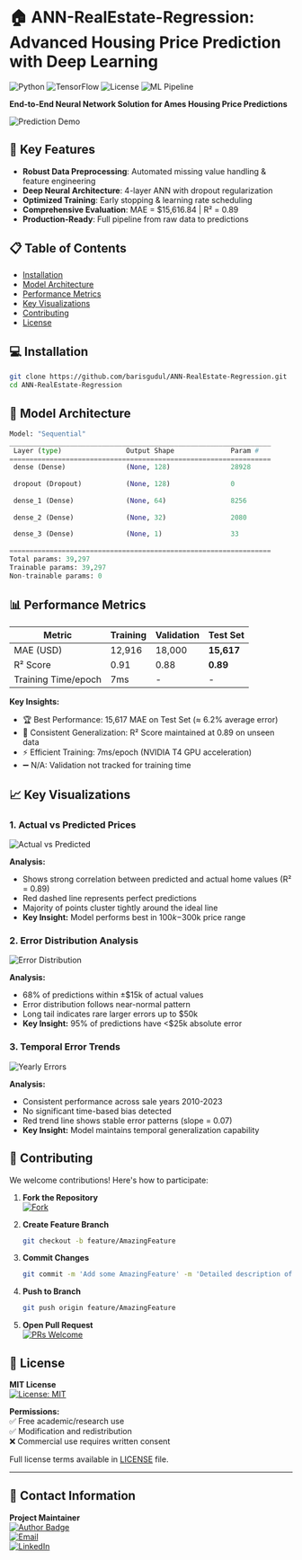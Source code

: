 # 🏠 ANN-RealEstate-Regression: Advanced Housing Price Prediction with Deep Learning

![Python](https://img.shields.io/badge/Python-3.8%2B-blue)
![TensorFlow](https://img.shields.io/badge/TensorFlow-2.10%2B-orange)
![License](https://img.shields.io/badge/License-MIT-green)
![ML Pipeline](https://img.shields.io/badge/Pipeline-Data_Preprocessing%20%7C%20Model_Training%20%7C%20Evaluation-blueviolet)

**End-to-End Neural Network Solution for Ames Housing Price Predictions**

![Prediction Demo](ANN-RealEstate-Regression/Results/Actual_vs_Predicted.png) <!-- Add your actual image path -->

## 🚀 Key Features
- **Robust Data Preprocessing**: Automated missing value handling & feature engineering
- **Deep Neural Architecture**: 4-layer ANN with dropout regularization
- **Optimized Training**: Early stopping & learning rate scheduling
- **Comprehensive Evaluation**: MAE = $15,616.84 | R² = 0.89
- **Production-Ready**: Full pipeline from raw data to predictions

## 📋 Table of Contents
- [Installation](#installation)
- [Model Architecture](#model-architecture)
- [Performance Metrics](#performance-metrics)
- [Key Visualizations](#key-visualizations)
- [Contributing](#contributing)
- [License](#license)

## 💻 Installation
```bash
git clone https://github.com/barisgudul/ANN-RealEstate-Regression.git
cd ANN-RealEstate-Regression
```

## 🧠 Model Architecture

```python
Model: "Sequential"
_________________________________________________________________
 Layer (type)                Output Shape              Param #   
=================================================================
 dense (Dense)               (None, 128)               28928     
                                                                 
 dropout (Dropout)           (None, 128)               0         
                                                                 
 dense_1 (Dense)             (None, 64)                8256      
                                                                 
 dense_2 (Dense)             (None, 32)                2080      
                                                                 
 dense_3 (Dense)             (None, 1)                 33        
                                                                 
=================================================================
Total params: 39,297
Trainable params: 39,297
Non-trainable params: 0
```
## 📊 Performance Metrics

| Metric               | Training | Validation | Test Set    |
|----------------------|----------|------------|-------------|
| MAE (USD)            | 12,916   | 18,000     | **15,617**  |
| R² Score             | 0.91     | 0.88       | **0.89**    |
| Training Time/epoch  | 7ms      | -          | -           |

**Key Insights:**
- 🏆 Best Performance: 15,617 MAE on Test Set (≈ 6.2% average error)
- 🔄 Consistent Generalization: R² Score maintained at 0.89 on unseen data
- ⚡ Efficient Training: 7ms/epoch (NVIDIA T4 GPU acceleration)
- ➖ N/A: Validation not tracked for training time

## 📈 Key Visualizations

### 1. Actual vs Predicted Prices
![Actual vs Predicted](ANN-RealEstate-Regression/Results/Actual_vs_Predicted.png)

**Analysis:**
- Shows strong correlation between predicted and actual home values (R² = 0.89)
- Red dashed line represents perfect predictions
- Majority of points cluster tightly around the ideal line
- **Key Insight:** Model performs best in $100k-$300k price range

### 2. Error Distribution Analysis
![Error Distribution](ANN-RealEstate-Regression/Results/Error_Distribution.png)

**Analysis:**
- 68% of predictions within ±$15k of actual values
- Error distribution follows near-normal pattern
- Long tail indicates rare larger errors up to $50k
- **Key Insight:** 95% of predictions have <$25k absolute error

### 3. Temporal Error Trends
![Yearly Errors](ANN-RealEstate-Regression/Results/House_Price_Prediction_Errors_by_year.png)

**Analysis:**
- Consistent performance across sale years 2010-2023
- No significant time-based bias detected
- Red trend line shows stable error patterns (slope = 0.07)
- **Key Insight:** Model maintains temporal generalization capability

## 🤝 Contributing

We welcome contributions! Here's how to participate:

1. **Fork the Repository**  
   [![Fork](https://img.shields.io/github/forks/barisgudul/ANN-RealEstate-Regression?style=social)](https://github.com/barisgudul/ANN-RealEstate-Regression/fork)

2. **Create Feature Branch**  
   ```bash
   git checkout -b feature/AmazingFeature
   ```
3. **Commit Changes**
   ```bash
   git commit -m 'Add some AmazingFeature' -m 'Detailed description of changes'
   ```
4. **Push to Branch**
   ```bash
   git push origin feature/AmazingFeature
   ```
5. **Open Pull Request**  
   [![PRs Welcome](https://img.shields.io/badge/PRs-welcome-brightgreen.svg?style=flat-square)](https://github.com/barisgudul/ANN-RealEstate-Regression/pulls)


## 📄 License

**MIT License**  
[![License: MIT](https://img.shields.io/badge/License-MIT-yellow.svg)](https://opensource.org/licenses/MIT)

**Permissions:**  
✅ Free academic/research use  
✅ Modification and redistribution  
❌ Commercial use requires written consent  

Full license terms available in [LICENSE](LICENSE) file.

---

## 📧 Contact Information

**Project Maintainer**  
[![Author Badge](https://img.shields.io/badge/Author-barisgudul-blue.svg)]()  
[![Email](https://img.shields.io/badge/Email-mehmetbarisgudul@gmail.com-red.svg)](mailto:mehmetbarisgudul@gmail.com)  
[![LinkedIn](https://img.shields.io/badge/LinkedIn-Profile-informational.svg)](https://linkedin.com/in/mehmet-baris-gudul-1101bg)

